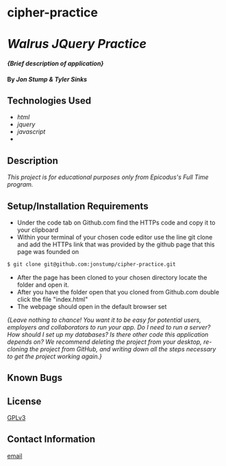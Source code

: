 # cipher-practice

# _Walrus JQuery Practice_

#### _{Brief description of application}_

#### By _**Jon Stump &amp; Tyler Sinks**_

## Technologies Used

* _html_
* _jquery_
* _javascript_
*

## Description

_This project is for educational purposes only from Epicodus's Full Time program._

## Setup/Installation Requirements

* Under the code tab on Github.com find the HTTPs code and copy it to your clipboard
* Within your terminal of your chosen code editor use the line git clone and add the HTTPs link that was provided by the github page that this page was founded on
```bash
$ git clone git@github.com:jonstump/cipher-practice.git
```
* After the page has been cloned to your chosen directory locate the folder and open it.
* After you have the folder open that you cloned from Github.com double click the file "index.html"
* The webpage should open in the default browser set 

_{Leave nothing to chance! You want it to be easy for potential users, employers and collaborators to run your app. Do I need to run a server? How should I set up my databases? Is there other code this application depends on? We recommend deleting the project from your desktop, re-cloning the project from GitHub, and writing down all the steps necessary to get the project working again.}_

## Known Bugs


## License
[GPLv3](https://www.gnu.org/licenses/gpl-3.0.en.html)

## Contact Information
[email](mailto:jmstump@gmail.com)
